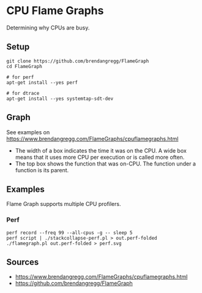 # CPU Flame Graphs

Determining why CPUs are busy.

## Setup

```shell
git clone https://github.com/brendangregg/FlameGraph
cd FlameGraph
```

```shell
# for perf
apt-get install --yes perf

# for dtrace
apt-get install --yes systemtap-sdt-dev
```

## Graph

See examples on https://www.brendangregg.com/FlameGraphs/cpuflamegraphs.html

* The width of a box indicates the time it was on the CPU. A wide box means that it uses more CPU per execution or is called more often.
* The top box shows the function that was on-CPU. The function under a function is its parent.

## Examples

Flame Graph supports multiple CPU profilers.

### Perf

```shell
perf record --freq 99 --all-cpus -g -- sleep 5
perf script | ./stackcollapse-perf.pl > out.perf-folded
./flamegraph.pl out.perf-folded > perf.svg
```

## Sources

* https://www.brendangregg.com/FlameGraphs/cpuflamegraphs.html
* https://github.com/brendangregg/FlameGraph
